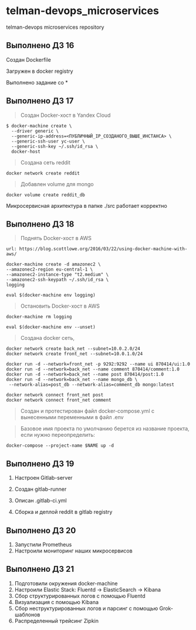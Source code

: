 # telman-devops_microservices
telman-devops microservices repository

## Выполнено ДЗ 16

Создан Dockerfile

Загружен в docker registry

Выполнено задание со *

## Выполнено ДЗ 17

> Создан Docker-хост в Yandex Cloud

```
$ docker-machine create \
  --driver generic \
  --generic-ip-address=<ПУБЛИЧНЫЙ_IP_СОЗДАНОГО_ВЫШЕ_ИНСТАНСА> \
  --generic-ssh-user yc-user \
  --generic-ssh-key ~/.ssh/id_rsa \
  docker-host
```

> Создана сеть reddit
```
docker network create reddit
```

> Добавлен volume для mongo
```
docker volume create reddit_db
```

Микросервисная архитектура в папке ./src работает корректно

## Выполнено ДЗ 18

> Поднять Docker-хост в AWS

```
url: https://blog.scottlowe.org/2016/03/22/using-docker-machine-with-aws/

docker-machine create -d amazonec2 \
--amazonec2-region eu-central-1 \
--amazonec2-instance-type "t2.medium" \
--amazonec2-ssh-keypath ~/.ssh/id_rsa \
logging

eval $(docker-machine env logging)
```

> Остановить Docker-хост в AWS

```
docker-machine rm logging

eval $(docker-machine env --unset)
```

> Создана docker сеть,
```
docker network create back_net --subnet=10.0.2.0/24
docker network create front_net --subnet=10.0.1.0/24
```

```
docker run -d --network=front_net -p 9292:9292 --name ui 870414/ui:1.0
docker run -d --network=back_net --name comment 870414/comment:1.0
docker run -d --network=back_net --name post 870414/post:1.0
docker run -d --network=back_net --name mongo_db \
 --network-alias=post_db --network-alias=comment_db mongo:latest
```

```
docker network connect front_net post
docker network connect front_net comment
```

> Создан и протестирован файл docker-compose.yml с вынесенными переменными в файл .env

> Базовое имя проекта по умолчанию берется из название проекта, если нужно переопределить:

```
docker-compose --project-name $NAME up -d
```

## Выполнено ДЗ 19

1. Настроен Gitlab-server

2. Создан gitlab-runner

3. Описан .gitlab-ci.yml

4. Сборка и деплой reddit в gitlab registry

## Выполнено ДЗ 20

1. Запустили Prometheus
2. Настроили мониторинг наших микросервисов

## Выполнено ДЗ 21

1. Подготовили окружения docker-machine
2. Настроили Elastic Stack: Fluentd -> ElasticSearch -> Kibana
3. Сбор структурированных логов с помощью Fluentd
4. Визуализация с помощью Kibana
5. Сбор неструктурированных логов и парсинг с помощью Grok-шаблонов
6. Распределенный трейсинг Zipkin
